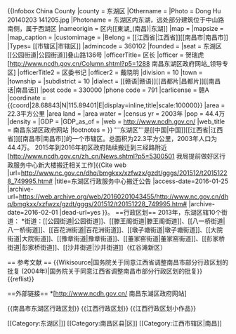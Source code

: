 {{Infobox China County
|county  = 东湖区
|Othername = 
|Photo = Dong Hu 20140203 141205.jpg
|Photoname = 东湖区内东湖，远处部分建筑位于中山路南侧，属于西湖区
|nameorigin = 区内[[東湖_(南昌)|东湖]]
|map = <!--区/县在上级行政区内位置的地图-->
|mapsize = <!--地图尺寸-->
|map_caption = <!--地图说明-->
|customimage = <!--自定义图像-->
|Belong = [[江西省|江西省]][[南昌市|南昌市]]
|Types= [[市辖区|市辖区]]
|admincode = 360102
|founded = 
|seat = 东湖区[[公园街道|公园街道]]叠山路136号
|officerTitle= 区长
|officer = 贺瑞虎<ref>[http://www.ncdh.gov.cn/Column.shtml?p5=1288 南昌东湖区政府网站_领导专区]</ref>
|officerTitle2 = 区委书记
|officer2 = 戴晓明
|division = 10
|town = 
|township = 
|subdistrict = 10
|dialect = [[赣语|赣语]][[昌都片|昌都片]][[南昌话|南昌话]]
|post code = 330000
|phone code = 791
|carlicense = 赣A
|coordinate = {{coord|28.68843|N|115.89401|E|display=inline,title|scale:100000}}
|area = 22.3平方公里
|area land = <!--陆地面积--> 
|area water = <!--水域面积-->
|census yr = 2003年
|pop = 44.4万
|density = <!--人口密度-->
|GDP = 
|GDP_as_of =
|web = http://www.ncdh.gov.cn/
|web_title = 南昌东湖区政府网站
|footnotes = 
}}
'''东湖区'''是[[中国|中国]][[江西省|江西省]][[南昌市|南昌市]]的一个市辖区。总面积为22.3平方公里，2003年人口为44.4万。
2015年到2016年初区政府陆续搬迁到三经路附近<ref>[http://www.ncdh.gov.cn/zh_cn/News.shtml?p5=5300501 我局提前做好区行政服务中心新大楼搬迁相关工作]</ref><ref>{{Cite web |url=http://www.nc.gov.cn/dhq/bmgkxx/xzfwzx/gzdt/gggs/201512/t20151228_749995.htm# |title=东湖区行政服务中心搬迁公告 |access-date=2016-01-25 |archive-url=https://web.archive.org/web/20160201043455/http://www.nc.gov.cn/dhq/bmgkxx/xzfwzx/gzdt/gggs/201512/t20151228_749995.htm# |archive-date=2016-02-01 |dead-url=yes }}</ref>。
==行政区划==
2013年，东湖区辖10个街道：
*街道：[[公园街道|公园街道]]、[[滕王阁街道|滕王阁街道]]、[[八一桥街道|八一桥街道]]、[[百花洲街道|百花洲街道]]、[[墩子塘街道|墩子塘街道]]、[[大院街道|大院街道]]、[[豫章街道|豫章街道]]、[[董家窑街道|董家窑街道]]、[[彭家桥街道|彭家桥街道]]、[[沙井街道|沙井街道]]（红谷滩新区）

== 参考文献 ==
{{Wikisource|国务院关于同意江西省调整南昌市部分行政区划的批复 (2004年)|国务院关于同意江西省调整南昌市部分行政区划的批复}}
{{reflist}}

==外部链接==
*[http://www.ncdh.gov.cn/ 南昌东湖区政府网站]

{{南昌市东湖区行政区划}}
{{江西行政区划}}
{{江西行政区划小作品}}

[[Category:东湖区|]]
[[Category:南昌区县|区]]
[[Category:江西市辖区|南昌]]